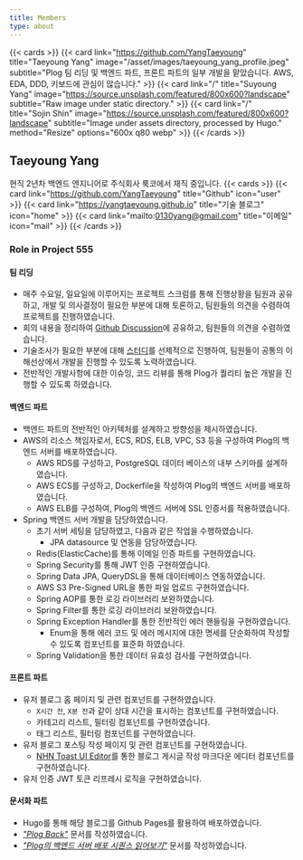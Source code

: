 ```yaml
---
title: Members
type: about
---
```

{{< cards >}}
    {{< card link="https://github.com/YangTaeyoung" title="Taeyoung Yang" image="/asset/images/taeyoung_yang_profile.jpeg" subtitle="Plog 팀 리딩 및 백엔드 파트, 프론트 파트의 일부 개발을 맡았습니다. AWS, EDA, DDD, 키보드에 관심이 많습니다." >}}
    {{< card link="/" title="Suyoung Yang" image="https://source.unsplash.com/featured/800x600?landscape" subtitle="Raw image under static directory." >}}
    {{< card link="/" title="Sojin Shin" image="https://source.unsplash.com/featured/800x600?landscape" subtitle="Image under assets directory, processed by Hugo." method="Resize" options="600x q80 webp" >}}
{{< /cards >}}

## Taeyoung Yang
현직 2년차 백엔드 엔지니어로 주식회사 룩코에서 재직 중입니다.
{{< cards >}}
{{< card link="https://github.com/YangTaeyoung" title="Github" icon="user" >}}
{{< card link="https://yangtaeyoung.github.io" title="기술 블로그" icon="home" >}}
{{< card link="mailto:0130yang@gmail.com" title="이메일" icon="mail" >}}
{{< /cards >}}

### Role in Project 555
#### 팀 리딩
- 매주 수요일, 일요일에 이루어지는 프로젝트 스크럼를 통해 진행상황을 팀원과 공유하고, 개발 및 의사결정이 필요한 부분에 대해 토론하고, 팀원들의 의견을 수렴하여 프로젝트를 진행하였습니다.
- 회의 내용을 정리하여 [Github Discussion](https://github.com/project-555/project-555/discussions/categories/scrum)에 공유하고, 팀원들의 의견을 수렴하였습니다.
- 기술조사가 필요한 부분에 대해 [스터디](https://github.com/project-555/plog-study)를 선제적으로 진행하여, 팀원들이 공통의 이해선상에서 개발을 진행할 수 있도록 노력하였습니다.
- 전반적인 개발사항에 대한 이슈잉, 코드 리뷰를 통해 Plog가 퀄리티 높은 개발을 진행할 수 있도록 하였습니다.

#### 백엔드 파트
- 백엔드 파트의 전반적인 아키텍처를 설계하고 방향성을 제시하였습니다.
- AWS의 리소스 책임자로서, ECS, RDS, ELB, VPC, S3 등을 구성하여 Plog의 백엔드 서버를 배포하였습니다.
  - AWS RDS를 구성하고, PostgreSQL 데이터 베이스의 내부 스키마를 설계하였습니다.
  - AWS ECS를 구성하고, Dockerfile을 작성하여 Plog의 백엔드 서버를 배포하였습니다.
  - AWS ELB를 구성하여, Plog의 백엔드 서버에 SSL 인증서를 적용하였습니다.
- Spring 백엔드 서버 개발을 담당하였습니다.
  - 초기 서버 세팅을 담당하였고, 다음과 같은 작업을 수행하였습니다.
    - JPA datasource 및 연동을 담당하였습니다.
  - Redis(ElasticCache)를 통해 이메일 인증 파트를 구현하였습니다.
  - Spring Security를 통해 JWT 인증 구현하였습니다.
  - Spring Data JPA, QueryDSL을 통해 데이터베이스 연동하였습니다.
  - AWS S3 Pre-Signed URL을 통한 파일 업로드 구현하였습니다.
  - Spring AOP를 통한 로깅 라이브러리 보완하였습니다.
  - Spring Filter를 통한 로깅 라이브러리 보완하였습니다.
  - Spring Exception Handler를 통한 전반적인 에러 핸들링을 구현하였습니다.
    - Enum을 통해 에러 코드 및 에러 메시지에 대한 명세를 단순화하여 작성할 수 있도록 컴포넌트를 표준화 하였습니다.
  - Spring Validation을 통한 데이터 유효성 검사를 구현하였습니다.

#### 프론트 파트
- 유저 블로그 홈 페이지 및 관련 컴포넌트를 구현하였습니다.
  - `X시간 전`, `X분 전`과 같이 상대 시간을 표시하는 컴포넌트를 구현하였습니다.
  - 카테고리 리스트, 필터링 컴포넌트를 구현하였습니다.
  - 태그 리스트, 필터링 컴포넌트를 구현하였습니다.
- 유저 블로그 포스팅 작성 페이지 및 관련 컴포넌트를 구현하였습니다.
  - [NHN Toast UI Editor](https://ui.toast.com/tui-editor)를 통한 블로그 게시글 작성 마크다운 에디터 컴포넌트를 구현하였습니다.
- 유저 인증 JWT 토큰 리프레시 로직을 구현하였습니다.
 
#### 문서화 파트
- Hugo를 통해 해당 블로그를 Github Pages를 활용하여 배포하였습니다.
- [_"Plog Back"_](/docs/plog-back/) 문서를 작성하였습니다.
- [_"Plog의 백엔드 서버 배포 시퀀스 읽어보기"_](/docs/plog-back/backend_deploy_sequence/) 문서를 작성하였습니다.